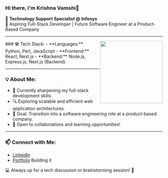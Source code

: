 ### Hi there, I'm Krishna Vamshi👋  

🚀 **Technology Support Specialist @ Infosys**  
🎯 Aspiring Full-Stack Developer | Future Software Engineer at a Product-Based Company  

---
<img align="right" src="https://media.giphy.com/media/j7k6JOp8LufhXspVfu/giphy.gif?cid=ecf05e47uoegfebt1m7zz6s2uliz4lo7s2hqug8xlaef5h7c&ep=v1_gifs_related&rid=giphy.gif&ct=g" width="200" />
### 🛠 Tech Stack:
- **Languages:** Python, Perl, JavaScript  
- **Frontend:** React, Next.js  
- **Backend:** Node.js, Express.js, Next.js (Backend)  

---

### 💡 About Me:
- 🌱 Currently sharpening my full-stack development skills.  
- 🔍 Exploring scalable and efficient web application architectures.  
- 🎯 Goal: Transition into a software engineering role at a product-based company.  
- 🤝 Open to collaborations and learning opportunities!  

---

### 📫 Connect with Me:
- [LinkedIn](#)  
- [Portfolio](#) Building it  

💻 Always up for a tech discussion or brainstorming session! 🚀  
